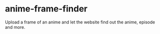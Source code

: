 # anime-frame-finder
Upload a frame of an anime and let the website find out the anime, episode and more.
